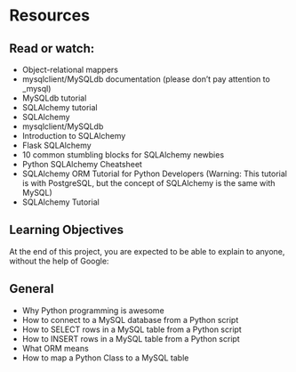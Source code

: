 # Resources
## Read or watch:

* Object-relational mappers
* mysqlclient/MySQLdb documentation (please don’t pay attention to _mysql)
* MySQLdb tutorial
* SQLAlchemy tutorial
* SQLAlchemy
* mysqlclient/MySQLdb
* Introduction to SQLAlchemy
* Flask SQLAlchemy
* 10 common stumbling blocks for SQLAlchemy newbies
* Python SQLAlchemy Cheatsheet
* SQLAlchemy ORM Tutorial for Python Developers (Warning: This tutorial is with PostgreSQL, but the concept of SQLAlchemy is the same with MySQL)
* SQLAlchemy Tutorial
## Learning Objectives
At the end of this project, you are expected to be able to explain to anyone, without the help of Google:

## General
* Why Python programming is awesome
* How to connect to a MySQL database from a Python script
* How to SELECT rows in a MySQL table from a Python script
* How to INSERT rows in a MySQL table from a Python script
* What ORM means
* How to map a Python Class to a MySQL table
